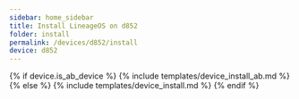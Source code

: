 ```yaml
---
sidebar: home_sidebar
title: Install LineageOS on d852
folder: install
permalink: /devices/d852/install
device: d852
---
```

{% if device.is_ab_device %}
{% include templates/device_install_ab.md %}
{% else %}
{% include templates/device_install.md %}
{% endif %}

